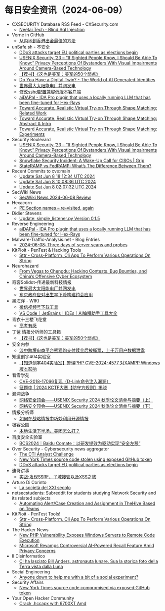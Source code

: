 # 每日安全资讯（2024-06-09）

- CXSECURITY Database RSS Feed - CXSecurity.com
  - [Neetai Tech - Blind Sql Injection](https://cxsecurity.com/issue/WLB-2024060025)
- Verne in GitHub
  - [从内地到香港出金最佳的方法](https://einverne.github.io/post/2024/06/money-to-hong-kong.html)
- unSafe.sh - 不安全
  - [DDoS attacks target EU political parties as elections begin](https://buaq.net/go-244149.html)
  - [USENIX Security ’23 – “If Sighted People Know, I Should Be Able To Know:” Privacy Perceptions Of Bystanders With Visual Impairments Around Camera-Based Technology](https://buaq.net/go-244163.html)
  - [【荐书】《这也是美军：美军的50个弱点》](https://buaq.net/go-244145.html)
  - [Do You Have a Digital Twin? - The World of AI Generated Identities](https://buaq.net/go-244152.html)
  - [世界最大太阳能电厂并网发电](https://buaq.net/go-244138.html)
  - [修改sshd配置兼容低版本客户端](https://buaq.net/go-244116.html)
  - [aiDAPal - IDA Pro plugin that uses a locally running LLM that has been fine-tuned for Hex-Rays](https://buaq.net/go-244117.html)
  - [Toward Accurate, Realistic Virtual Try-on Through Shape Matching: Related Work](https://buaq.net/go-244153.html)
  - [Toward Accurate, Realistic Virtual Try-on Through Shape Matching: Abstract & Intro](https://buaq.net/go-244154.html)
  - [Toward Accurate, Realistic Virtual Try-on Through Shape Matching: Experiments](https://buaq.net/go-244155.html)
- Security Boulevard
  - [USENIX Security ’23 – “If Sighted People Know, I Should Be Able To Know:” Privacy Perceptions Of Bystanders With Visual Impairments Around Camera-Based Technology](https://securityboulevard.com/2024/06/usenix-security-23-if-sighted-people-know-i-should-be-able-to-know-privacy-perceptions-of-bystanders-with-visual-impairments-around-camera-based-technology/)
  - [Snowflake Security Incident: A Wake-Up Call for CISOs | Grip](https://securityboulevard.com/2024/06/snowflake-security-incident-a-wake-up-call-for-cisos-grip/)
  - [StateRAMP vs FedRAMP: What’s The Difference Between Them?](https://securityboulevard.com/2024/06/stateramp-vs-fedramp-whats-the-difference-between-them/)
- Recent Commits to cve:main
  - [Update Sat Jun  8 18:12:34 UTC 2024](https://github.com/trickest/cve/commit/1a9ce5de9b351280d5fd3b1c55cdd466188e21d0)
  - [Update Sat Jun  8 10:08:36 UTC 2024](https://github.com/trickest/cve/commit/b1e59628e2653035d6d86025d4380447d8ddcbce)
  - [Update Sat Jun  8 02:07:32 UTC 2024](https://github.com/trickest/cve/commit/e74ffb07b48dc77156baf898cdd74040e26f78a8)
- SecWiki News
  - [SecWiki News 2024-06-08 Review](http://www.sec-wiki.com/?2024-06-08)
- Hexacorn
  - [PE Section names – re-visited, again](https://www.hexacorn.com/blog/2024/06/08/pe-section-names-re-visited-again-2/)
- Didier Stevens
  - [Update: simple_listener.py Version 0.1.5](https://blog.didierstevens.com/2024/06/08/update-simple_listener-py-version-0-1-5/)
- Reverse Engineering
  - [aiDAPal - IDA Pro plugin that uses a locally running LLM that has been fine-tuned for Hex-Rays](https://www.reddit.com/r/ReverseEngineering/comments/1db206j/aidapal_ida_pro_plugin_that_uses_a_locally/)
- Malware-Traffic-Analysis.net - Blog Entries
  - [2024-06-08: Three days of server scans and probes](https://www.malware-traffic-analysis.net/2024/06/08/index.html)
- KitPloit - PenTest &amp; Hacking Tools
  - [Sttr - Cross-Platform, Cli App To Perform Various Operations On String](http://www.kitploit.com/2024/06/sttr-cross-platform-cli-app-to-perform.html)
- Neurohazard
  - [From Vegas to Chengdu: Hacking Contests, Bug Bounties, and China’s Offensive Cyber Ecosystem](http://wp.blkstone.me/2024/06/from-vegas-to-chengdu-hacking-contests-bug-bounties-and-chinas-offensive-cyber-ecosystem/)
- 奇客Solidot–传递最新科技情报
  - [世界最大太阳能电厂并网发电](https://www.solidot.org/story?sid=78390)
  - [东京政府应对出生率下降构建约会应用](https://www.solidot.org/story?sid=78389)
- 黑海洋 - WIKI
  - [微信视频号下载工具](https://blog.upx8.com/4206)
  - [VS Code｜JetBrains｜IDEs｜AI编程助手工具大全](https://blog.upx8.com/4205)
- 青衣十三楼飞花堂
  - [高考有感](https://mp.weixin.qq.com/s?__biz=MzUzMjQyMDE3Ng==&mid=2247487440&idx=1&sn=089e6a0532d9686fa427914c82e653f9&chksm=fab2ccefcdc545f9d4203327eeee08411406cef2cf1c12872ce71165b98f8ca212c081abcae7&scene=58&subscene=0#rd)
- 丁爸 情报分析师的工具箱
  - [【荐书】《这也是美军：美军的50个弱点》](https://mp.weixin.qq.com/s?__biz=MzI2MTE0NTE3Mw==&mid=2651144241&idx=1&sn=b217fd816821f21e893cf5fa8534a436&chksm=f1af370bc6d8be1ddf0009528749ce9ac83fb8f7cf6989c12ba2116f5302f525a79f4933f083&scene=58&subscene=0#rd)
- 安全内参
  - [涉中跨境电商平台熊猫购支付赎金后被撕票，上千万用户数据泄露](https://mp.weixin.qq.com/s?__biz=MzI4NDY2MDMwMw==&mid=2247511899&idx=1&sn=03ffdc7b51ea2ecc20ff7e054c21a23e&chksm=ebfae87bdc8d616d8a78b7fa47431c09b8d21733ac0869ccbf15630e5090c6c982d4e6bfbab3&scene=58&subscene=0#rd)
- 知道创宇404实验室
  - [【知道创宇404实验室】警惕PHP CVE-2024-4577 对XAMPP Windows 版本影响](https://mp.weixin.qq.com/s?__biz=MzAxNDY2MTQ2OQ==&mid=2650978895&idx=1&sn=9a46e408102150a096c3bb4e47368636&chksm=8079f87db70e716bbe82d72b7ab9516ef348beccc4bc094e1a111c647bff8fad9f81963fd6ca&scene=58&subscene=0#rd)
- 看雪学苑
  - [CVE-2018-17066复现（D-Link命令注入漏洞）](https://mp.weixin.qq.com/s?__biz=MjM5NTc2MDYxMw==&mid=2458558525&idx=1&sn=2ea8bd4a5bbd5ac1da70d5d508b76129&chksm=b18d90b786fa19a175714b61912e756639ae375db3a8f96292e774585c049f3204f1f0fcde2d&scene=58&subscene=0#rd)
  - [征题中 | 2024 KCTF大赛【防守方规则】揭晓](https://mp.weixin.qq.com/s?__biz=MjM5NTc2MDYxMw==&mid=2458558525&idx=2&sn=c733cdb77b7152c9b9028a422fa8053b&chksm=b18d90b786fa19a18ccf94978913791400bb226b7e477bdd1c674ac0dd16a58a3e3cdf3d0714&scene=58&subscene=0#rd)
- 漏洞战争
  - [网络安全顶会——USENIX Security 2024 秋季论文清单与摘要（上）](https://mp.weixin.qq.com/s?__biz=MzU0MzgzNTU0Mw==&mid=2247485321&idx=1&sn=85c605c075c6e9ceab52e24f11bd96a3&chksm=fb041371cc739a671d838017d92558369f1ca9bf6c0339735bdfd606d02881c47c021b563d1c&scene=58&subscene=0#rd)
  - [网络安全顶会——USENIX Security 2024 秋季论文清单与摘要（下）](https://mp.weixin.qq.com/s?__biz=MzU0MzgzNTU0Mw==&mid=2247485321&idx=2&sn=7ea2812d0c8825d9266e0a56ee72cb22&chksm=fb041371cc739a67022914dbe9734e994e041fe6f086fba132238dc2415aa647a9a6badbe312&scene=58&subscene=0#rd)
- 情报分析师
  - [如何在战略情报中巧妙利用开源情报](https://mp.weixin.qq.com/s?__biz=MzA3Mjc1MTkwOA==&mid=2650551093&idx=1&sn=9797f8cae5796807afad19ba67312e52&chksm=87111d7eb06694680ca6a142991a82ee15ccc71570d2732a396d79cca186ff7d3d9d3e855c56&scene=58&subscene=0#rd)
- 极客公园
  - [本地生活下半场，美团怎么打？](https://mp.weixin.qq.com/s?__biz=MTMwNDMwODQ0MQ==&mid=2653043486&idx=1&sn=e61d2c804582a71c062eaa720f1460fa&chksm=7e5746a84920cfbe7ae8c0bacccae290d1a9962fcafc3cb5dbb845285826370695e82778be51&scene=58&subscene=0#rd)
- 百度安全实验室
  - [BCS2024｜Baidu Comate：以研发提效为驱动实现“安全左移”](https://mp.weixin.qq.com/s?__biz=MzA3NTQ3ODI0NA==&mid=2247487167&idx=1&sn=5b9dbc09b3868ed1f979c1978a6acf50&chksm=9f6eab34a81922222d9c8f3a854195fe8763812c8689982e6f5fabf0e22c98720c6286344ac9&scene=58&subscene=0#rd)
- Over Security - Cybersecurity news aggregator
  - [The CTI Analyst Challenge](https://blog.bushidotoken.net/2024/06/the-cti-analyst-challenge.html)
  - [New York Times source code stolen using exposed GitHub token](https://www.bleepingcomputer.com/news/security/new-york-times-source-code-stolen-using-exposed-github-token/)
  - [DDoS attacks target EU political parties as elections begin](https://www.bleepingcomputer.com/news/security/ddos-attacks-target-eu-political-parties-as-elections-begin/)
- 迪哥讲事
  - [实战:发现SSRF、子域接管以及XSS之旅](https://mp.weixin.qq.com/s?__biz=MzIzMTIzNTM0MA==&mid=2247494898&idx=1&sn=ac6c79bf86a72b1c8e61b5c8390e3c3b&chksm=e8a5e691dfd26f874c721eea603995b756df8783803d720941890a0261e66611764b4acaacdc&scene=58&subscene=0#rd)
- Arturo Di Corinto
  - [La società del XXI secolo](https://dicorinto.it/letture/la-societa-del-xxi-secolo/)
- netsecstudents: Subreddit for students studying Network Security and its related subjects
  - [Automating Alert/Case Creation and Assignment in TheHive Based on Teams](https://www.reddit.com/r/netsecstudents/comments/1darttm/automating_alertcase_creation_and_assignment_in/)
- KitPloit - PenTest Tools!
  - [Sttr - Cross-Platform, Cli App To Perform Various Operations On String](http://www.kitploit.com/2024/06/sttr-cross-platform-cli-app-to-perform.html)
- The Hacker News
  - [New PHP Vulnerability Exposes Windows Servers to Remote Code Execution](https://thehackernews.com/2024/06/new-php-vulnerability-exposes-windows.html)
  - [Microsoft Revamps Controversial AI-Powered Recall Feature Amid Privacy Concerns](https://thehackernews.com/2024/06/microsoft-revamps-controversial-ai.html)
- Il Disinformatico
  - [Ci ha lasciato Bill Anders, astronauta lunare. Sua la storica foto della Terra vista dalla Luna](http://attivissimo.blogspot.com/2024/06/ci-ha-lasciato-bill-anders-astronauta.html)
- Social Engineering
  - [Anyone down to help me with a bit of a social experiment?](https://www.reddit.com/r/SocialEngineering/comments/1db6nsn/anyone_down_to_help_me_with_a_bit_of_a_social/)
- Security Affairs
  - [New York Times source code compromised via exposed GitHub token](https://securityaffairs.com/164280/data-breach/new-york-times-source-code-leaked.html)
- Your Open Hacker Community
  - [Crack .hccapx with 6700XT Amd](https://www.reddit.com/r/HowToHack/comments/1dbfpk8/crack_hccapx_with_6700xt_amd/)
